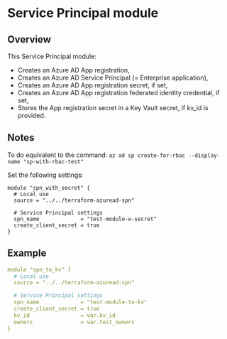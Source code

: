 # Service Principal module

## Overview

This Service Principal module:

- Creates an Azure AD App registration,
- Creates an Azure AD Service Principal (= Enterprise application),
- Creates an Azure AD App registration secret, if set,
- Creates an Azure AD App registration federated identity credential, if set,
- Stores the App registration secret in a Key Vault secret, if kv_id is provided.

## Notes

To do equivalent to the command:
`az ad sp create-for-rbac --display-name "sp-with-rbac-test"`

Set the following settings:

```hcl
module "spn_with_secret" {
  # Local use
  source = "../../terraform-azuread-spn"

  # Service Principal settings
  spn_name             = "test-module-w-secret"
  create_client_secret = true
}
```

## Example

```yaml
module "spn_to_kv" {
  # Local use
  source = "../../terraform-azuread-spn"

  # Service Principal settings
  spn_name             = "test-module-to-kv"
  create_client_secret = true
  kv_id                = var.kv_id
  owners               = var.test_owners
}
```
